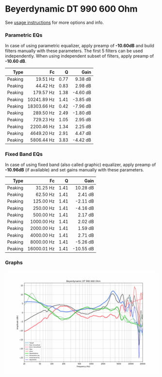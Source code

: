 # Beyerdynamic DT 990 600 Ohm
See [usage instructions](https://github.com/jaakkopasanen/AutoEq#usage) for more options and info.

### Parametric EQs
In case of using parametric equalizer, apply preamp of **-10.60dB** and build filters manually
with these parameters. The first 5 filters can be used independently.
When using independent subset of filters, apply preamp of **-10.60 dB**.

| Type    | Fc          |    Q | Gain     |
|--------:|------------:|-----:|---------:|
| Peaking | 19.51 Hz    | 0.77 | 9.38 dB  |
| Peaking | 44.42 Hz    | 0.83 | 2.98 dB  |
| Peaking | 179.57 Hz   | 1.38 | -4.60 dB |
| Peaking | 10241.89 Hz | 1.41 | -3.85 dB |
| Peaking | 18303.66 Hz | 0.42 | -7.96 dB |
| Peaking | 289.50 Hz   | 2.49 | -1.80 dB |
| Peaking | 729.23 Hz   | 1.05 | 2.95 dB  |
| Peaking | 2200.46 Hz  | 1.34 | 2.25 dB  |
| Peaking | 4649.20 Hz  | 2.91 | 4.47 dB  |
| Peaking | 5806.44 Hz  | 3.83 | -4.42 dB |

### Fixed Band EQs
In case of using fixed band (also called graphic) equalizer, apply preamp of **-10.96dB**
(if available) and set gains manually with these parameters.

| Type    | Fc          |    Q | Gain      |
|--------:|------------:|-----:|----------:|
| Peaking | 31.25 Hz    | 1.41 | 10.28 dB  |
| Peaking | 62.50 Hz    | 1.41 | 2.41 dB   |
| Peaking | 125.00 Hz   | 1.41 | -2.11 dB  |
| Peaking | 250.00 Hz   | 1.41 | -4.16 dB  |
| Peaking | 500.00 Hz   | 1.41 | 2.17 dB   |
| Peaking | 1000.00 Hz  | 1.41 | 2.02 dB   |
| Peaking | 2000.00 Hz  | 1.41 | 1.59 dB   |
| Peaking | 4000.00 Hz  | 1.41 | 2.71 dB   |
| Peaking | 8000.00 Hz  | 1.41 | -5.26 dB  |
| Peaking | 16000.01 Hz | 1.41 | -10.55 dB |

### Graphs
![](./Beyerdynamic%20DT%20990%20600%20Ohm.png)